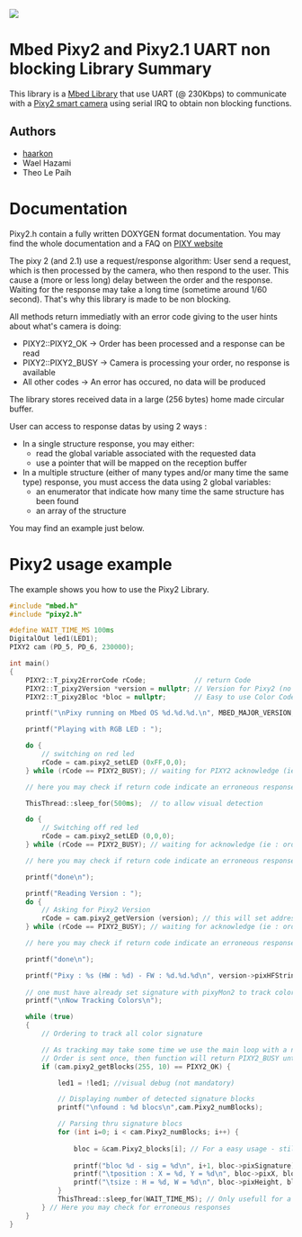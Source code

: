 ![](./resources/official_armmbed_example_badge.png)

# Mbed Pixy2 and Pixy2.1 UART non blocking Library Summary

This library is a [Mbed Library](https://os.mbed.com/) that use UART (@ 230Kbps) to communicate with a [Pixy2 smart camera](https://pixycam.com/) using serial IRQ to obtain non blocking functions.

## Authors

- [haarkon](https://github.com/haarkon)
- Wael Hazami
- Theo Le Paih

# Documentation

Pixy2.h contain a fully written DOXYGEN format documentation.
You may find the whole documentation and a FAQ on [PIXY website](https://pixycam.com/)

The pixy 2 (and 2.1) use a request/response algorithm: User send a request, which is then processed by the camera, who then respond to the user.
This cause a (more or less long) delay between the order and the response. Waiting for the response may take a long time (sometime around 1/60 second).
That's why this library is made to be non blocking.

All methods return immediatly with an error code giving to the user hints about what's camera is doing:
- PIXY2::PIXY2_OK   -> Order has been processed and a response can be read
- PIXY2::PIXY2_BUSY -> Camera is processing your order, no response is available
- All other codes   -> An error has occured, no data will be produced

The library stores received data in a large (256 bytes) home made circular buffer.

User can access to response datas by using 2 ways :
- In a single structure response, you may either:
  - read the global variable associated with the requested data
  - use a pointer that will be mapped on the reception buffer
- In a multiple structure (either of many types and/or many time the same type) response, you must access the data using 2 global variables:
  - an enumerator that indicate how many time the same structure has been found
  - an array of the structure

You may find an example just below.

# Pixy2 usage example

The example shows you how to use the Pixy2 Library.

 ```c++
 #include "mbed.h"
 #include "pixy2.h"
 
 #define WAIT_TIME_MS 100ms 
 DigitalOut led1(LED1);
 PIXY2 cam (PD_5, PD_6, 230000);
 
 int main()
 {
     PIXY2::T_pixy2ErrorCode rCode;            // return Code
     PIXY2::T_pixy2Version *version = nullptr; // Version for Pixy2 (no allocation needed)
     PIXY2::T_pixy2Bloc *bloc = nullptr;       // Easy to use Color Code Bloc (not mandatory, no allocation needed)
 
     printf("\nPixy running on Mbed OS %d.%d.%d.\n", MBED_MAJOR_VERSION, MBED_MINOR_VERSION, MBED_PATCH_VERSION);
 
     printf("Playing with RGB LED : ");
 
     do {
         // switching on red led
         rCode = cam.pixy2_setLED (0xFF,0,0);
     } while (rCode == PIXY2_BUSY); // waiting for PIXY2 acknowledge (ie : order processed)
 
     // here you may check if return code indicate an erroneous response
 
     ThisThread::sleep_for(500ms);  // to allow visual detection 
 
     do {
         // Switching off red led
         rCode = cam.pixy2_setLED (0,0,0);
     } while (rCode == PIXY2_BUSY); // waiting for acknowledge (ie : order processed)
 
     // here you may check if return code indicate an erroneous response
 
     printf("done\n");
 
     printf("Reading Version : ");
     do {
         // Asking for Pixy2 Version
         rCode = cam.pixy2_getVersion (version); // this will set address of "version" somewhere in the reception buffer
     } while (rCode == PIXY2_BUSY); // waiting for acknowledge (ie : order processed)
 
     // here you may check if return code indicate an erroneous response
 
     printf("done\n");
 
     printf("Pixy : %s (HW : %d) - FW : %d.%d.%d\n", version->pixHFString, version->pixHWVersion, version->pixFWVersionMaj, version->pixFWVersionMin, version->pixFWBuild);
     
     // one must have already set signature with pixyMon2 to track colors
     printf("\nNow Tracking Colors\n");
 
     while (true)
     {
         // Ordering to track all color signature
 
         // As tracking may take some time we use the main loop with a non blocking function to allow other task to be performed while camera is processing the image
         // Order is sent once, then function will return PIXY2_BUSY until color tracking result are made available
         if (cam.pixy2_getBlocks(255, 10) == PIXY2_OK) {
 
             led1 = !led1; //visual debug (not mandatory)
 
             // Displaying number of detected signature blocks
             printf("\nfound : %d blocs\n",cam.Pixy2_numBlocks);
 
             // Parsing thru signature blocs
             for (int i=0; i < cam.Pixy2_numBlocks; i++) {
                 
                 bloc = &cam.Pixy2_blocks[i]; // For a easy usage - still not mandatory - else use cam->Pixy2_blocks[i].<field> instead of bloc-><field> 
                 
                 printf("bloc %d - sig = %d\n", i+1, bloc->pixSignature); // Display block siagnature
                 printf("\tposition : X = %d, Y = %d\n", bloc->pixX, bloc->pixY); // Display block position
                 printf("\tsize : H = %d, W = %d\n", bloc->pixHeight, bloc->pixWidth); // Display block size
             }
             ThisThread::sleep_for(WAIT_TIME_MS); // Only usefull for a printf debug
         } // Here you may check for erroneous responses
     }
 }
``` 
